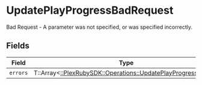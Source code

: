 # UpdatePlayProgressBadRequest

Bad Request - A parameter was not specified, or was specified incorrectly.


## Fields

| Field                                                                                                                | Type                                                                                                                 | Required                                                                                                             | Description                                                                                                          |
| -------------------------------------------------------------------------------------------------------------------- | -------------------------------------------------------------------------------------------------------------------- | -------------------------------------------------------------------------------------------------------------------- | -------------------------------------------------------------------------------------------------------------------- |
| `errors`                                                                                                             | T::Array<[::PlexRubySDK::Operations::UpdatePlayProgressErrors](../../models/operations/updateplayprogresserrors.md)> | :heavy_minus_sign:                                                                                                   | N/A                                                                                                                  |